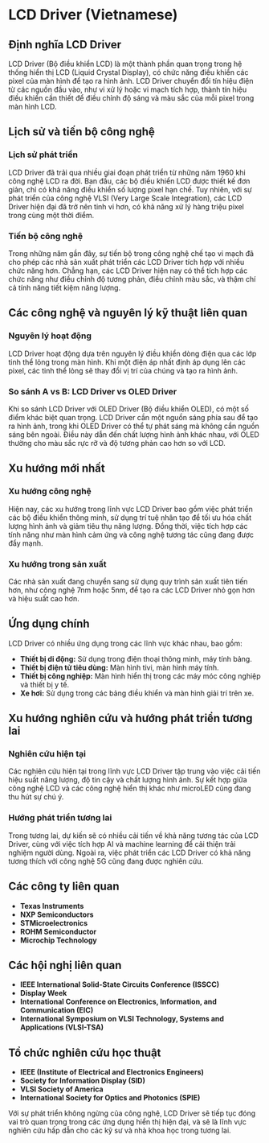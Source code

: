 # LCD Driver (Vietnamese)

## Định nghĩa LCD Driver

LCD Driver (Bộ điều khiển LCD) là một thành phần quan trọng trong hệ thống hiển thị LCD (Liquid Crystal Display), có chức năng điều khiển các pixel của màn hình để tạo ra hình ảnh. LCD Driver chuyển đổi tín hiệu điện từ các nguồn đầu vào, như vi xử lý hoặc vi mạch tích hợp, thành tín hiệu điều khiển cần thiết để điều chỉnh độ sáng và màu sắc của mỗi pixel trong màn hình LCD.

## Lịch sử và tiến bộ công nghệ

### Lịch sử phát triển

LCD Driver đã trải qua nhiều giai đoạn phát triển từ những năm 1960 khi công nghệ LCD ra đời. Ban đầu, các bộ điều khiển LCD được thiết kế đơn giản, chỉ có khả năng điều khiển số lượng pixel hạn chế. Tuy nhiên, với sự phát triển của công nghệ VLSI (Very Large Scale Integration), các LCD Driver hiện đại đã trở nên tinh vi hơn, có khả năng xử lý hàng triệu pixel trong cùng một thời điểm.

### Tiến bộ công nghệ

Trong những năm gần đây, sự tiến bộ trong công nghệ chế tạo vi mạch đã cho phép các nhà sản xuất phát triển các LCD Driver tích hợp với nhiều chức năng hơn. Chẳng hạn, các LCD Driver hiện nay có thể tích hợp các chức năng như điều chỉnh độ tương phản, điều chỉnh màu sắc, và thậm chí cả tính năng tiết kiệm năng lượng.

## Các công nghệ và nguyên lý kỹ thuật liên quan

### Nguyên lý hoạt động

LCD Driver hoạt động dựa trên nguyên lý điều khiển dòng điện qua các lớp tinh thể lỏng trong màn hình. Khi một điện áp nhất định áp dụng lên các pixel, các tinh thể lỏng sẽ thay đổi vị trí của chúng và tạo ra hình ảnh. 

### So sánh A vs B: LCD Driver vs OLED Driver

Khi so sánh LCD Driver với OLED Driver (Bộ điều khiển OLED), có một số điểm khác biệt quan trọng. LCD Driver cần một nguồn sáng phía sau để tạo ra hình ảnh, trong khi OLED Driver có thể tự phát sáng mà không cần nguồn sáng bên ngoài. Điều này dẫn đến chất lượng hình ảnh khác nhau, với OLED thường cho màu sắc rực rỡ và độ tương phản cao hơn so với LCD.

## Xu hướng mới nhất

### Xu hướng công nghệ

Hiện nay, các xu hướng trong lĩnh vực LCD Driver bao gồm việc phát triển các bộ điều khiển thông minh, sử dụng trí tuệ nhân tạo để tối ưu hóa chất lượng hình ảnh và giảm tiêu thụ năng lượng. Đồng thời, việc tích hợp các tính năng như màn hình cảm ứng và công nghệ tương tác cũng đang được đẩy mạnh.

### Xu hướng trong sản xuất

Các nhà sản xuất đang chuyển sang sử dụng quy trình sản xuất tiên tiến hơn, như công nghệ 7nm hoặc 5nm, để tạo ra các LCD Driver nhỏ gọn hơn và hiệu suất cao hơn.

## Ứng dụng chính

LCD Driver có nhiều ứng dụng trong các lĩnh vực khác nhau, bao gồm:

- **Thiết bị di động:** Sử dụng trong điện thoại thông minh, máy tính bảng.
- **Thiết bị điện tử tiêu dùng:** Màn hình tivi, màn hình máy tính.
- **Thiết bị công nghiệp:** Màn hình hiển thị trong các máy móc công nghiệp và thiết bị y tế.
- **Xe hơi:** Sử dụng trong các bảng điều khiển và màn hình giải trí trên xe.

## Xu hướng nghiên cứu và hướng phát triển tương lai

### Nghiên cứu hiện tại

Các nghiên cứu hiện tại trong lĩnh vực LCD Driver tập trung vào việc cải tiến hiệu suất năng lượng, độ tin cậy và chất lượng hình ảnh. Sự kết hợp giữa công nghệ LCD và các công nghệ hiển thị khác như microLED cũng đang thu hút sự chú ý.

### Hướng phát triển tương lai

Trong tương lai, dự kiến sẽ có nhiều cải tiến về khả năng tương tác của LCD Driver, cùng với việc tích hợp AI và machine learning để cải thiện trải nghiệm người dùng. Ngoài ra, việc phát triển các LCD Driver có khả năng tương thích với công nghệ 5G cũng đang được nghiên cứu.

## Các công ty liên quan

- **Texas Instruments**
- **NXP Semiconductors**
- **STMicroelectronics**
- **ROHM Semiconductor**
- **Microchip Technology**

## Các hội nghị liên quan

- **IEEE International Solid-State Circuits Conference (ISSCC)**
- **Display Week**
- **International Conference on Electronics, Information, and Communication (EIC)**
- **International Symposium on VLSI Technology, Systems and Applications (VLSI-TSA)**

## Tổ chức nghiên cứu học thuật

- **IEEE (Institute of Electrical and Electronics Engineers)**
- **Society for Information Display (SID)**
- **VLSI Society of America**
- **International Society for Optics and Photonics (SPIE)**

Với sự phát triển không ngừng của công nghệ, LCD Driver sẽ tiếp tục đóng vai trò quan trọng trong các ứng dụng hiển thị hiện đại, và sẽ là lĩnh vực nghiên cứu hấp dẫn cho các kỹ sư và nhà khoa học trong tương lai.